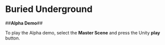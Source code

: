 # **Buried Underground**

##**Alpha Demo**##

To play the Alpha demo, select the **Master Scene** and press the Unity **play** button.
